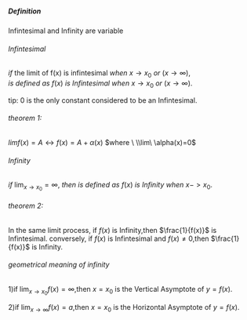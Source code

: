 ##### Definition
Infintesimal and Infinity are variable

###### Infintesimal
$if \ \text{the\ limit\ of\ f(x) is\ infintesimal}\ when\ x\to x_{0}\ or\ (x\to \infty),$
$is\ defined\  as \ f(x)\ is\  Infintesimal\ when \ x\to x_{0}\ or\ (x\to \infty).$

tip:  0 is the only constant considered to be an Infintesimal.
###### theorem 1:
$lim f(x)=A \leftrightarrow f(x)=A+\alpha(x)$
$where \ \\lim\ \alpha(x)=0$ 

###### Infinity
$if \ \lim_{ x \to x_{0} }=\infty$,
$then\  is\ defined \ as \ f(x)\  is\ Infinity\ when\ x->x_{0}.$
###### theorem 2:
In the same limit process, if $f(x)$ is Infinity,then $\frac{1}{f(x)}$ is Infintesimal.
conversely,
if $f(x)$ is Infintesimal and $f(x)\neq0$,then $\frac{1}{f(x)}$ is Infinity.

###### geometrical meaning of infinity

1)if $\lim_{ x \to x_{0} }f(x)=\infty$,then $x=x_{0}$ is the Vertical Asymptote of $y=f(x)$.

2)if $\lim_{ x \to \infty }f(x)=a$,then $x=x_{0}$ is the Horizontal 
Asymptote of $y=f(x)$.